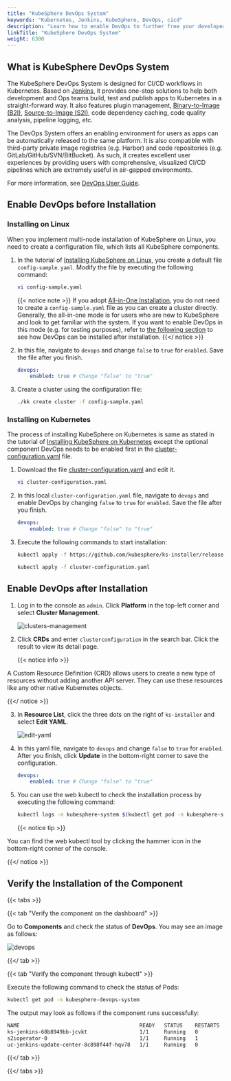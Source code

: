 ```yaml
---
title: "KubeSphere DevOps System"
keywords: "Kubernetes, Jenkins, KubeSphere, DevOps, cicd"
description: "Learn how to enable DevOps to further free your developers and let them focus on code writing."
linkTitle: "KubeSphere DevOps System"
weight: 6300
---
```


## What is KubeSphere DevOps System

The KubeSphere DevOps System is designed for CI/CD workflows in Kubernetes. Based on [Jenkins](https://jenkins.io/), it provides one-stop solutions to help both development and Ops teams build, test and publish apps to Kubernetes in a straight-forward way. It also features plugin management, [Binary-to-Image (B2I)](../../project-user-guide/image-builder/binary-to-image/), [Source-to-Image (S2I)](../../project-user-guide/image-builder/source-to-image/), code dependency caching, code quality analysis, pipeline logging, etc.

The DevOps System offers an enabling environment for users as apps can be automatically released to the same platform. It is also compatible with third-party private image registries (e.g. Harbor) and code repositories (e.g. GitLab/GitHub/SVN/BitBucket). As such, it creates excellent user experiences by providing users with comprehensive, visualized CI/CD pipelines which are extremely useful in air-gapped environments.

For more information, see [DevOps User Guide](../../devops-user-guide/).

## Enable DevOps before Installation

### Installing on Linux

When you implement multi-node installation of KubeSphere on Linux, you need to create a configuration file, which lists all KubeSphere components.

1. In the tutorial of [Installing KubeSphere on Linux](../../installing-on-linux/introduction/multioverview/), you create a default file `config-sample.yaml`. Modify the file by executing the following command:

    ```bash
    vi config-sample.yaml
    ```

    {{< notice note >}}
If you adopt [All-in-One Installation](../../quick-start/all-in-one-on-linux/), you do not need to create a `config-sample.yaml` file as you can create a cluster directly. Generally, the all-in-one mode is for users who are new to KubeSphere and look to get familiar with the system. If you want to enable DevOps in this mode (e.g. for testing purposes), refer to [the following section](#enable-devops-after-installation) to see how DevOps can be installed after installation.
    {{</ notice >}}

2. In this file, navigate to `devops` and change `false` to `true` for `enabled`. Save the file after you finish.

    ```yaml
    devops:
        enabled: true # Change "false" to "true"
    ```

3. Create a cluster using the configuration file:

    ```bash
    ./kk create cluster -f config-sample.yaml
    ```

### **Installing on Kubernetes**

The process of installing KubeSphere on Kubernetes is same as stated in the tutorial of [Installing KubeSphere on Kubernetes](../../installing-on-kubernetes/introduction/overview/) except the optional component DevOps needs to be enabled first in the [cluster-configuration.yaml](https://github.com/kubesphere/ks-installer/releases/download/v3.0.0/cluster-configuration.yaml) file.

1. Download the file [cluster-configuration.yaml](https://github.com/kubesphere/ks-installer/releases/download/v3.0.0/cluster-configuration.yaml) and edit it.

    ```bash
    vi cluster-configuration.yaml
    ```

2. In this local `cluster-configuration.yaml` file, navigate to `devops` and enable DevOps by changing `false` to `true` for `enabled`. Save the file after you finish.

    ```yaml
    devops:
        enabled: true # Change "false" to "true"
    ```

3. Execute the following commands to start installation:

    ```bash
    kubectl apply -f https://github.com/kubesphere/ks-installer/releases/download/v3.0.0/kubesphere-installer.yaml

    kubectl apply -f cluster-configuration.yaml
    ```

## Enable DevOps after Installation

1. Log in to the console as `admin`. Click **Platform** in the top-left corner and select **Cluster Management**.
   
   ![clusters-management](/images/docs/enable-pluggable-components/kubesphere-devops-system/clusters-management.png)

2. Click **CRDs** and enter `clusterconfiguration` in the search bar. Click the result to view its detail page.

    {{< notice info >}}

A Custom Resource Definition (CRD) allows users to create a new type of resources without adding another API server. They can use these resources like any other native Kubernetes objects.

{{</ notice >}}

3. In **Resource List**, click the three dots on the right of `ks-installer` and select **Edit YAML**.
   
   ![edit-yaml](/images/docs/enable-pluggable-components/kubesphere-devops-system/edit-yaml.png)
4. In this yaml file, navigate to `devops` and change `false` to `true` for `enabled`. After you finish, click **Update** in the bottom-right corner to save the configuration.

    ```yaml
    devops:
        enabled: true # Change "false" to "true"
    ```

5. You can use the web kubectl to check the installation process by executing the following command:

    ```bash
    kubectl logs -n kubesphere-system $(kubectl get pod -n kubesphere-system -l app=ks-install -o jsonpath='{.items[0].metadata.name}') -f
    ```

    {{< notice tip >}}

You can find the web kubectl tool by clicking the hammer icon in the bottom-right corner of the console.

{{</ notice >}}

## Verify the Installation of the Component

{{< tabs >}}

{{< tab "Verify the component on the dashboard" >}}

Go to **Components** and check the status of **DevOps**. You may see an image as follows:

![devops](/images/docs/enable-pluggable-components/kubesphere-devops-system/devops.png)

{{</ tab >}}

{{< tab "Verify the component through kubectl" >}}

Execute the following command to check the status of Pods:

```bash
kubectl get pod -n kubesphere-devops-system
```

The output may look as follows if the component runs successfully:

```bash
NAME                                       READY   STATUS    RESTARTS   AGE
ks-jenkins-68b8949bb-jcvkt                 1/1     Running   0          1h3m
s2ioperator-0                              1/1     Running   1          1h3m
uc-jenkins-update-center-8c898f44f-hqv78   1/1     Running   0          1h14m
```

{{</ tab >}}

{{</ tabs >}}
